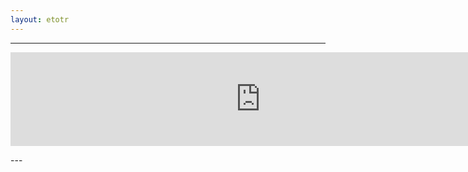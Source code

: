 ```yaml
---
layout: etotr
---
```

---
<p id="top"><iframe src="https://docs.google.com/gview?url={{ site.etotr_url }}/2017/TOTR_2017_10.pdf&embedded=true" width="800" height="auto" frameborder="0" allowfullscreen="true" mozallowfullscreen="true" webkitallowfullscreen="true"></iframe></p>
---
